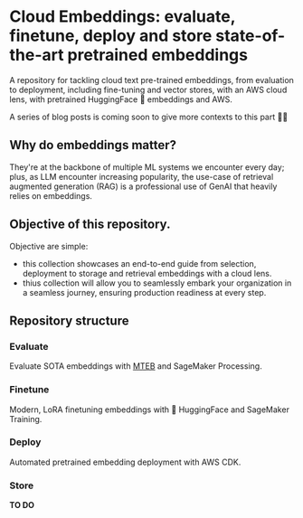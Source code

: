 # Cloud Embeddings: evaluate, finetune, deploy and store state-of-the-art pretrained embeddings

A repository for tackling cloud text pre-trained embeddings, from evaluation to deployment, including fine-tuning and vector stores, with an AWS cloud lens, with pretrained HuggingFace 🤗 embeddings and AWS.

A series of blog posts is coming soon to give more contexts to this part 👷🏻 

## Why do embeddings matter?

They're at the backbone of multiple ML systems we encounter every day; plus, as LLM encounter increasing popularity, the use-case of retrieval augmented generation (RAG) is a professional use of GenAI that heavily relies on embeddings.

## Objective of this repository.

Objective are simple:

* this collection showcases an end-to-end guide from selection, deployment to storage and retrieval embeddings with a cloud lens.
* thius collection will allow you to seamlessly embark your organization in a seamless journey, ensuring production readiness at every step.

## Repository structure

### Evaluate
Evaluate SOTA embeddings with [MTEB](https://huggingface.co/blog/mteb) and SageMaker Processing.

### Finetune

Modern, LoRA finetuning embeddings with 🤗 HuggingFace and SageMaker Training.

### Deploy

Automated pretrained embedding deployment with AWS CDK.

### Store
__TO DO__
 


